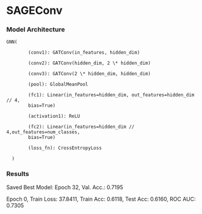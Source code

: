 # SAGEConv

### Model Architecture

    GNN(

            (conv1): GATConv(in_features, hidden_dim)

            (conv2): GATConv(hidden_dim, 2 \* hidden_dim)

            (conv3): GATConv(2 \* hidden_dim, hidden_dim)

            (pool): GlobalMeanPool

            (fc1): Linear(in_features=hidden_dim, out_features=hidden_dim // 4,
            bias=True)

            (activation1): ReLU

            (fc2): Linear(in_features=hidden_dim // 4,out_features=num_classes,
            bias=True)

            (loss_fn): CrossEntropyLoss

      )

### Results

Saved Best Model: Epoch 32, Val. Acc.: 0.7195

Epoch 0, Train Loss: 37.8411, Train Acc: 0.6118, Test Acc: 0.6160, ROC AUC: 0.7305
